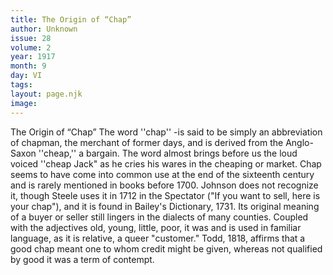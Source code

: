 ```yaml
---
title: The Origin of “Chap”
author: Unknown
issue: 28
volume: 2
year: 1917
month: 9
day: VI
tags:
layout: page.njk
image:
---
```

The Origin of “Chap”   The word ''chap'' -is said to be simply an abbreviation of chapman, the merchant of former days, and is derived from the Anglo-Saxon ''cheap,'' a bargain. The word almost brings before us the loud voiced ''cheap Jack" as he cries his wares in the cheaping or market. Chap seems to have come into common use at the end of the sixteenth century and is rarely mentioned in books before 1700. Johnson does not recognize it, though Steele uses it in 1712 in the Spectator ("If you want to sell, here is your chap"), and it is found in Bailey's Dictionary, 1731. Its original meaning of a buyer or seller still lingers in the dialects of many counties. Coupled with the adjectives old, young, little, poor, it was and is used in familiar language, as it is relative, a queer "customer." Todd, 1818, affirms that a good chap meant one to whom credit might be given, whereas not qualified by good it was a term of contempt.   

